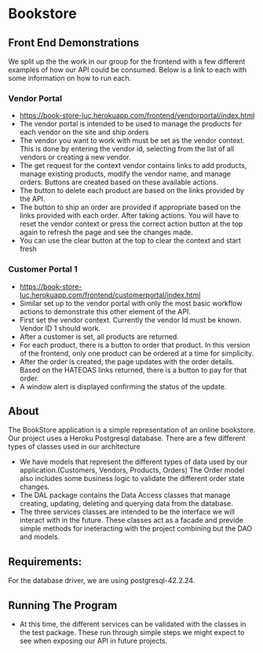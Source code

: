 # Bookstore
## Front End Demonstrations
We split up the the work in our group for the frontend with a few different examples of how our API could be consumed. Below is a link to each with some information on how to run each.
### Vendor Portal
* https://book-store-luc.herokuapp.com/frontend/vendorportal/index.html
* The vendor portal is intended to be used to manage the products for each vendor on the site and ship orders
* The vendor you want to work with must be set as the vendor context. This is done by entering the vendor id, selecting from the list of all vendors or creating a new vendor.
* The get request for the context vendor contains links to add products, manage existing products, modify the vendor name, and manage orders. Buttons are created based on these available actions.
* The button to delete each product are based on the links provided by the API.
* The button to ship an order are provided if appropriate based on the links provided with each order. After taking actions. You will have to reset the vendor context or press the correct action button at the top again to refresh the page and see the changes made. 
* You can use the clear button at the top to clear the context and start fresh

### Customer Portal 1
* https://book-store-luc.herokuapp.com/frontend/customerportal/index.html
* Similar set up to the vendor portal with only the most basic workflow actions to demonstrate this other element of the API.
* First set the vendor context. Currently the vendor Id must be known. Vendor ID 1 should work.
* After a customer is set, all products are returned. 
* For each product, there is a button to order that product. In this version of the frontend, only one product can be ordered at a time for simplicity.
* After the order is created, the page updates with the order details. Based on the HATEOAS links returned, there is a button to pay for that order.
* A window alert is displayed confirming the status of the update. 


## About

The BookStore application is a simple representation of an online bookstore. Our project uses a Heroku Postgresql database. There are a few different types of classes used in our architecture

* We have models that represent the different types of data used by our application.(Customers, Vendors, Products, Orders) The Order model also includes some business logic to validate the different order state changes. 
* The DAL package contains the Data Access classes that manage creating, updating, deleting and querying data from the database. 
* The three services classes are intended to be the interface we will interact with in the future. These classes act as a facade and previde simple methods for ineteracting with the project combining but the DAO and models.

## Requirements:
For the database driver, we are using postgresql-42.2.24.

## Running The Program
* At this time, the different services can be validated with the classes in the test package. These run through simple steps we might expect to see when exposing our API in future projects. 
